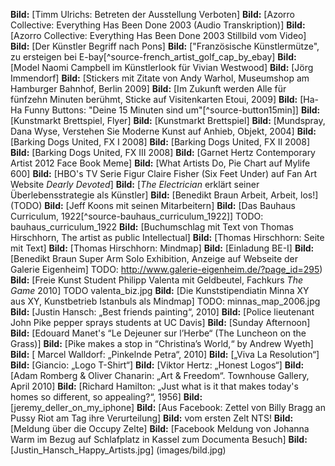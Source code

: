 **Bild:** [Timm Ulrichs: Betreten der Ausstellung Verboten]
**Bild:** [Azorro Collective: Everything Has Been Done 2003 (Audio Transkription)]
**Bild:** [Azorro Collective: Everything Has Been Done 2003 Stillbild vom Video]
**Bild:** [Der Künstler Begriff nach Pons] 
**Bild:** ["Französische Künstlermütze", zu ersteigen bei E-bay[^source-french_artist_golf_cap_by_ebay]
**Bild:** [Model Naomi Campbell im Künstlerlook für Vivian Westwood]
**Bild:** [Jörg Immendorf]
**Bild:** [Stickers mit Zitate von Andy Warhol, Museumshop am Hamburger Bahnhof, Berlin 2009]
**Bild:** [Im Zukunft werden Alle für fünfzehn Minuten berühmt, Sticke auf Visitenkarten Etoui, 2009]
**Bild:** [Ha-Ha Funny Buttons: "Deine 15 Minuten sind um"[^source-button15min]] 
**Bild:** [Kunstmarkt Brettspiel, Flyer] 
**Bild:** [Kunstmarkt Brettspiel]
**Bild:** [Mundspray, Dana Wyse, Verstehen Sie Moderne Kunst auf Anhieb, Objekt, 2004]
**Bild:** [Barking Dogs United, FX I 2008]
**Bild:** [Barking Dogs United, FX II 2008]
**Bild:** [Barking Dogs United, FX III 2008]
**Bild:** [Garnet Hertz Contemporary Artist 2012 Face Book Meme]
**Bild:** [What Artists Do, Pie Chart auf Mylife 600]
**Bild:** [HBO's TV Serie Figur Claire Fisher (Six Feet Under) auf Fan Art Website *Dearly Devoted*]
**Bild:** [*The Electrician* erklärt seiner Überlebensstrategie als Künstler] 
**Bild:** [Benedikt Braun Arbeit, Arbeit, los!] (TODO)
**Bild:** [Jeff Koons mit seinen Mitarbeitern]
**Bild:** [Das Bauhaus Curriculum, 1922[^source-bauhaus_curriculum_1922]] TODO: bauhaus_curriculum_1922
**Bild:** [Buchumschlag mit Text von Thomas Hirschhorn, The artist as public Intellectual]
**Bild:** [Thomas Hirschhorn: Seite mit Text]
**Bild:** [Thomas Hirschhorn: Mindmap]
**Bild:** [Einladung BE-I]
**Bild:** [Benedikt Braun Super Arm Solo Exhibition, Anzeige auf Webseite der Galerie Eigenheim] TODO: http://www.galerie-eigenheim.de/?page_id=295)
**Bild:** [Freie Kunst Student Philipp Valenta mit Geldbeutel, Fachkurs *The Game* 2010] TODO valenta_biz.jpg
**Bild:** [Die Kunststipendiatin Minna XY aus XY, Kunstbetrieb Istanbuls als Mindmap] TODO: minnas_map_2006.jpg
**Bild:** [Justin Hansch: „Best friends painting“, 2010]
**Bild:** [Police lieutenant John Pike pepper sprays students at UC Davis]
**Bild:** [Sunday Afternoon]
**Bild:** [Edouard Manet's “Le Dejeuner sur l’Herbe“ (The Luncheon on the Grass)]
**Bild:** [Pike makes a stop in “Christina’s World,“ by Andrew Wyeth]
**Bild:** [ Marcel Walldorf: „Pinkelnde Petra“, 2010]
**Bild:** [„Viva La Resolution“]
**Bild:** [Giancio: „Logo T-Shirt“]
**Bild:** [Viktor Hertz: „Honest Logos“]
**Bild:** [Adam Romberg & Oliver Chanarin: „Art & Freedom“. Townhouse Gallery, April 2010] 
**Bild:** [Richard Hamilton: „Just what is it that makes today's homes so different, so appealing?“, 1956]
**Bild:** [jeremy_deller_on_my_iphone]
**Bild:** [Aus Facebook: Zettel von Billy Bragg an Pussy Riot am Tag ihre Verurteilung]
**Bild:** vom ersten Zelt NTS!
**Bild:** [Meldung über die Occupy Zelte] 
**Bild:** [Facebook Meldung von Johanna Warm im Bezug auf Schlafplatz in Kassel zum Documenta Besuch]
**Bild:** [Justin_Hansch_Happy_Artists.jpg]  (images/bild.jpg)

